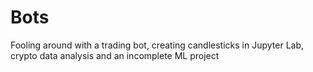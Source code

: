# Bots

Fooling around with a trading bot, creating candlesticks in Jupyter Lab, crypto data analysis and an incomplete ML project
